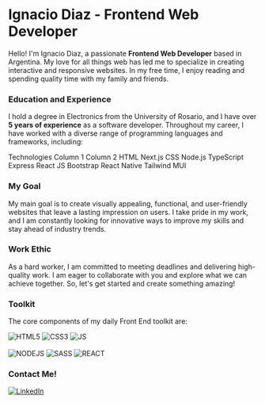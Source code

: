 <h1>Ignacio Diaz - Frontend Web Developer</h1>

Hello! I'm Ignacio Diaz, a passionate <b>Frontend Web Developer</b> based in Argentina. My love for all things web has led me to specialize in creating interactive and responsive websites. In my free time, I enjoy reading and spending quality time with my family and friends.

<h3>Education and Experience</h3>

I hold a degree in Electronics from the University of Rosario, and I have over <b>5 years of experience</b> as a software developer. Throughout my career, I have worked with a diverse range of programming languages and frameworks, including:

Technologies
Column 1	Column 2
HTML	Next.js
CSS	Node.js
TypeScript	Express
React JS	Bootstrap
React Native	Tailwind
	MUI


<h3>My Goal</h3>

My main goal is to create visually appealing, functional, and user-friendly websites that leave a lasting impression on users. I take pride in my work, and I am constantly looking for innovative ways to improve my skills and stay ahead of industry trends.

<h3>Work Ethic</h3>

As a hard worker, I am committed to meeting deadlines and delivering high-quality work. I am eager to collaborate with you and explore what we can achieve together. So, let's get started and create something amazing!

<h3><b>Toolkit</b></h3>

The core components of my daily Front End toolkit are:

<p>
  <img alt="HTML5" src="https://img.shields.io/badge/HTML5-E34F26?style=for-the-badge&logo=html5&logoColor=white" />
  <img alt="CSS3" src="https://img.shields.io/badge/CSS3-1572B6?style=for-the-badge&logo=css3&logoColor=white" />
  <img alt="JS" src="https://img.shields.io/badge/JavaScript-F7DF1E?style=for-the-badge&logo=javascript&logoColor=black" />
  <br/>
  <br/>
  <img alt="NODEJS" src="https://img.shields.io/badge/Node.js-43853D?style=for-the-badge&logo=node.js&logoColor=white" />
  <img alt="SASS" src="https://img.shields.io/badge/Sass-CC6699?style=for-the-badge&logo=sass&logoColor=white" />
  <img alt="REACT" src="https://img.shields.io/badge/React-20232A?style=for-the-badge&logo=react&logoColor=61DAFB" />
  
  <!-- Icons from https://dev.to/envoy_/150-badges-for-github-pnk -->
</p>


<h3><b>Contact Me!</b></h3>
<p>
  <a href="https://www.linkedin.com/in/diaz-ignacio/" target="_blank"><img alt="LinkedIn" src="https://img.shields.io/badge/LinkedIn-0077B5?style=for-the-badge&logo=linkedin&logoColor=white" />
  </a>
</p>
